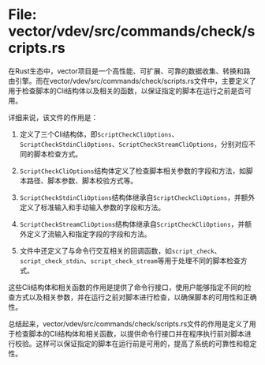# File: vector/vdev/src/commands/check/scripts.rs

在Rust生态中，vector项目是一个高性能、可扩展、可靠的数据收集、转换和路由引擎。而在vector/vdev/src/commands/check/scripts.rs文件中，主要定义了用于检查脚本的Cli结构体以及相关的函数，以保证指定的脚本在运行之前是否可用。

详细来说，该文件的作用是：

1. 定义了三个Cli结构体，即`ScriptCheckCliOptions`、`ScriptCheckStdinCliOptions`、`ScriptCheckStreamCliOptions`，分别对应不同的脚本检查方式。

2. `ScriptCheckCliOptions`结构体定义了检查脚本相关参数的字段和方法，如脚本路径、脚本参数、脚本校验方式等。

3. `ScriptCheckStdinCliOptions`结构体继承自`ScriptCheckCliOptions`，并额外定义了标准输入和手动输入参数的字段和方法。

4. `ScriptCheckStreamCliOptions`结构体继承自`ScriptCheckCliOptions`，并额外定义了流输入和指定字段的字段和方法。

5. 文件中还定义了与命令行交互相关的回调函数，如`script_check`、`script_check_stdin`、`script_check_stream`等用于处理不同的脚本检查方式。

这些Cli结构体和相关函数的作用是提供了命令行接口，使用户能够指定不同的检查方式以及相关参数，并在运行之前对脚本进行检查，以确保脚本的可用性和正确性。

总结起来，vector/vdev/src/commands/check/scripts.rs文件的作用是定义了用于检查脚本的Cli结构体和相关函数，以提供命令行接口并在程序执行前对脚本进行校验。这样可以保证指定的脚本在运行前是可用的，提高了系统的可靠性和稳定性。

